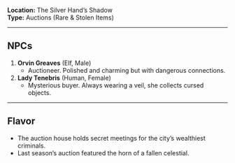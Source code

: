**Location:** The Silver Hand’s Shadow  
**Type:** Auctions (Rare & Stolen Items)

---

## NPCs

1. **Orvin Greaves** (Elf, Male)
    - Auctioneer. Polished and charming but with dangerous connections.
2. **Lady Tenebris** (Human, Female)
    - Mysterious buyer. Always wearing a veil, she collects cursed objects.

---

## Flavor

- The auction house holds secret meetings for the city’s wealthiest criminals.
- Last season’s auction featured the horn of a fallen celestial.